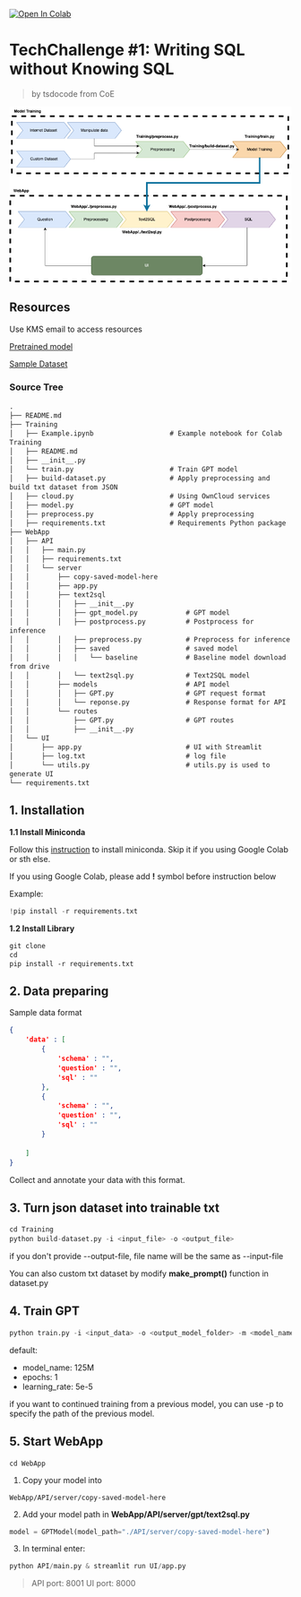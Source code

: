 [![Open In Colab](https://colab.research.google.com/assets/colab-badge.svg)](https://colab.research.google.com/drive/1QIOEfsB7DPcPRp9VX3fK2yg6atybkHvq#scrollTo=Bsy56wuXOPg1)

# TechChallenge #1: Writing SQL without Knowing SQL

> by tsdocode from CoE

![](./assets/flow.png)


## Resources
Use KMS email to access resources

[Pretrained model](https://drive.google.com/drive/folders/11aWe3IZ0pfxujwzsFHwSzgJuAlPryBNs?usp=sharing)

[Sample Dataset](https://drive.google.com/drive/folders/1eQ6T2AGa5-1UXZfNwE3HdrOpWwXZKttu?usp=sharing)



### Source Tree
    .
    ├── README.md
    ├── Training
    │   ├── Example.ipynb                   # Example notebook for Colab Training
    │   ├── README.md
    │   ├── __init__.py
    │   └── train.py                        # Train GPT model
    │   ├── build-dataset.py                # Apply preprocessing and build txt dataset from JSON
    │   ├── cloud.py                        # Using OwnCloud services
    │   ├── model.py                        # GPT model
    │   ├── preprocess.py                   # Apply preprocessing
    │   ├── requirements.txt                # Requirements Python package
    ├── WebApp
    │   ├── API
    │   │   ├── main.py
    │   │   ├── requirements.txt
    │   │   └── server
    │   │       ├── copy-saved-model-here
    │   │       ├── app.py
    │   │       ├── text2sql
    │   │       │   ├── __init__.py
    │   │       │   ├── gpt_model.py            # GPT model 
    │   │       │   ├── postprocess.py          # Postprocess for inference
    │   │       │   ├── preprocess.py           # Preprocess for inference
    │   │       │   ├── saved                   # saved model
    │   │       │   │   └── baseline            # Baseline model download from drive
    │   │       │   └── text2sql.py             # Text2SQL model
    │   │       ├── models                      # API model
    │   │       │   ├── GPT.py                  # GPT request format
    │   │       │   └── reponse.py              # Response format for API
    │   │       └── routes
    │   │           ├── GPT.py                  # GPT routes
    │   │           ├── __init__.py
    │   └── UI
    │       ├── app.py                          # UI with Streamlit
    │       ├── log.txt                         # log file
    │       └── utils.py                        # utils.py is used to generate UI
    └── requirements.txt


## **1. Installation**

**1.1 Install Miniconda**

Follow this [instruction](https://docs.conda.io/en/latest/miniconda.html#) to install miniconda.
Skip it if you using Google Colab or sth else.

If you using Google Colab, please add **!** symbol before instruction below

Example:
```python
!pip install -r requirements.txt
```


**1.2 Install Library**
```
git clone 
cd 
pip install -r requirements.txt
```


## **2. Data preparing**
Sample data format
```json
{
    'data' : [
        {
            'schema' : "",
            'question' : "",
            'sql' : ""
        },
        {
            'schema' : "",
            'question' : "",
            'sql' : ""
        }

    ]
}
```

Collect and annotate your data with this format.

## **3. Turn json dataset into trainable txt**
```python
cd Training
python build-dataset.py -i <input_file> -o <output_file>
```

if you don't provide --output-file, file name will be the same as --input-file

You can also custom txt dataset by modify **make_prompt()** function in dataset.py

## **4. Train GPT**
```python
python train.py -i <input_data> -o <output_model_folder> -m <model_name> -p <pretrained_model_path> -e <epochs> -l <learning_rate>  
```
default:
- model_name: 125M
- epochs: 1
- learning_rate: 5e-5

if you want to continued training from a previous model, you can use -p to specify the path of the previous model. 

## **5. Start WebApp**

```
cd WebApp
```

1. Copy your model into 
```
WebApp/API/server/copy-saved-model-here
```
2. Add your model path in **WebApp/API/server/gpt/text2sql.py**

```python
model = GPTModel(model_path="./API/server/copy-saved-model-here")
```

3. In terminal enter:
```python
python API/main.py & streamlit run UI/app.py
```

> API port: 8001
> UI port: 8000



